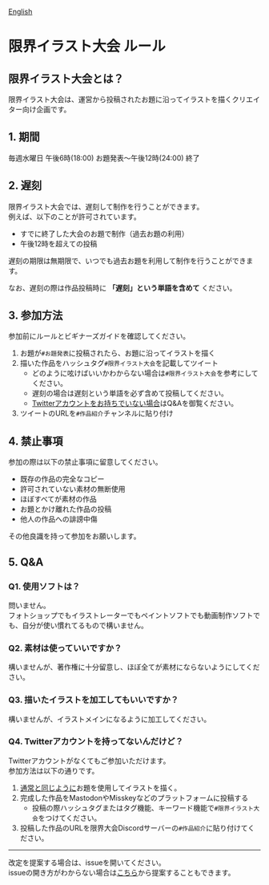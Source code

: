[English]()

# 限界イラスト大会 ルール

## 限界イラスト大会とは？

限界イラスト大会は、運営から投稿されたお題に沿ってイラストを描くクリエイター向け企画です。

## 1. 期間

毎週水曜日 午後6時(18:00) お題発表～午後12時(24:00) 終了

## 2. 遅刻

限界イラスト大会では、遅刻して制作を行うことができます。      
例えば、以下のことが許可されています。

- すでに終了した大会のお題で制作（過去お題の利用）
- 午後12時を超えての投稿

遅刻の期限は無期限で、いつでも過去お題を利用して制作を行うことができます。

なお、遅刻の際は作品投稿時に **「遅刻」という単語を含めて** ください。

## 3. 参加方法

参加前にルールとビギナーズガイドを確認してください。

1. お題が`#お題発表`に投稿されたら、お題に沿ってイラストを描く
1. 描いた作品をハッシュタグ`#限界イラスト大会`を記載してツイート
    - どのように呟けばいいかわからない場合は`#限界イラスト大会`を参考にしてください。
    - 遅刻の場合は遅刻という単語を必ず含めて投稿してください。
    - [Twitterアカウントをお持ちでいない場合](https://github.com/Chipsnet/projectgenkai-web/blob/master/doc/DESIGN_ja.md#q4-twitter%E3%82%A2%E3%82%AB%E3%82%A6%E3%83%B3%E3%83%88%E3%82%92%E6%8C%81%E3%81%A3%E3%81%A6%E3%81%AA%E3%81%84%E3%82%93%E3%81%A0%E3%81%91%E3%81%A9)はQ&Aを御覧ください。
1. ツイートのURLを`#作品紹介`チャンネルに貼り付け

## 4. 禁止事項

参加の際は以下の禁止事項に留意してください。

- 既存の作品の完全なコピー
- 許可されていない素材の無断使用
- ほぼすべてが素材の作品
- お題とかけ離れた作品の投稿
- 他人の作品への誹謗中傷

その他良識を持って参加をお願いします。

## 5. Q&A

### Q1. 使用ソフトは？

問いません。      
フォトショップでもイラストレーターでもペイントソフトでも動画制作ソフトでも、自分が使い慣れてるもので構いません。

### Q2. 素材は使っていいですか？

構いませんが、著作権に十分留意し、ほぼ全てが素材にならないようにしてください。

### Q3. 描いたイラストを加工してもいいですか？

構いませんが、イラストメインになるように加工してください。

### Q4. Twitterアカウントを持ってないんだけど？

Twitterアカウントがなくてもご参加いただけます。     
参加方法は以下の通りです。

1. [通常と同じように](https://github.com/Chipsnet/projectgenkai-web/blob/master/doc/DESIGN_ja.md#3-%E5%8F%82%E5%8A%A0%E6%96%B9%E6%B3%95)お題を使用してイラストを描く。
1. 完成した作品をMastodonやMisskeyなどのプラットフォームに投稿する
    - 投稿の際ハッシュタグまたはタグ機能、キーワード機能で`#限界イラスト大会`をつけてください。
1. 投稿した作品のURLを限界大会Discordサーバーの`#作品紹介`に貼り付けてください。

----

改定を提案する場合は、issueを開いてください。   
issueの開き方がわからない場合は[こちら](https://forms.gle/oq32ftHWYsapNHgg7)から提案することもできます。
